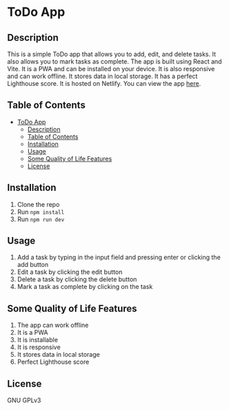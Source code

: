 # ToDo App
## Description
This is a simple ToDo app that allows you to add, edit, and delete tasks. It also allows you to mark tasks as complete. The app is built using React and Vite. It is a PWA and can be installed on your device. It is also responsive and can work offline. It stores data in local storage. It has a perfect Lighthouse score. It is hosted on Netlify. You can view the app [here](https://parth-react-todo.netlify.app/).
## Table of Contents
- [ToDo App](#todo-app)
  - [Description](#description)
  - [Table of Contents](#table-of-contents)
  - [Installation](#installation)
  - [Usage](#usage)
  - [Some Quality of Life Features](#some-quality-of-life-features)
  - [License](#license)
## Installation
1. Clone the repo
2. Run `npm install`
3. Run `npm run dev`
## Usage
1. Add a task by typing in the input field and pressing enter or clicking the add button
2. Edit a task by clicking the edit button
3. Delete a task by clicking the delete button
4. Mark a task as complete by clicking on the task
## Some Quality of Life Features
1. The app can work offline
2. It is a PWA
3. It is installable
4. It is responsive
5. It stores data in local storage
6. Perfect Lighthouse score
## License
GNU GPLv3
